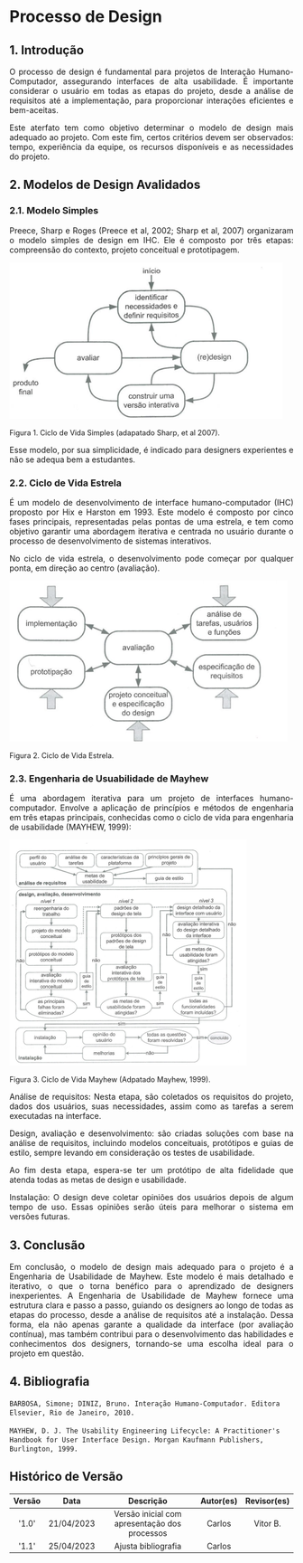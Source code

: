 # Processo de Design

## 1. Introdução
<p align="justify">
O processo de design é fundamental para projetos de Interação Humano-Computador, assegurando interfaces de alta usabilidade. É importante considerar o usuário em todas as etapas do projeto, desde a análise de requisitos até a implementação, para proporcionar interações eficientes e bem-aceitas.
</p>

<p align="justify">
Este aterfato tem como objetivo determinar o modelo de design mais adequado ao projeto. Com este fim, certos critérios devem ser observados: tempo, experiência da equipe, os recursos disponíveis e as necessidades do projeto.
</p>

## 2. Modelos de Design Avalidados

### 2.1. Modelo Simples
<p align="justify">
Preece, Sharp e Roges (Preece et al, 2002; Sharp et al, 2007) organizaram o modelo simples de design em IHC. Ele é composto por três etapas: compreensão do contexto, projeto conceitual e prototipagem.</p>


![Modelo](../imagens/ciclo_simples.png)

<p style="font-size: 0.8rem">Figura 1. Ciclo de Vida Simples (adapatado Sharp, et al 2007).</p>

<p align="justify">
Esse modelo, por sua simplicidade, é indicado para designers experientes e não se adequa bem a estudantes.
</p>

### 2.2. Ciclo de Vida Estrela
<p align="justify">
É um modelo de desenvolvimento de interface humano-computador (IHC) proposto por Hix e Harston em 1993. Este modelo é composto por cinco fases principais, representadas pelas pontas de uma estrela, e tem como objetivo garantir uma abordagem iterativa e centrada no usuário durante o processo de desenvolvimento de sistemas interativos.
</p>
<p align="justify">
No ciclo de vida estrela, o desenvolvimento pode começar por qualquer ponta, em direção ao centro (avaliação).
</p>

![Modelo](../imagens/ciclo_estrela.png)

<p style="font-size: 0.8rem">Figura 2. Ciclo de Vida Estrela.</p>


### 2.3. Engenharia de Usuabilidade de Mayhew

<p align="justify">
É uma abordagem iterativa para um projeto de interfaces humano-computador. Envolve a aplicação de princípios e métodos de engenharia em três etapas principais, conhecidas como o ciclo de vida para engenharia de usabilidade (MAYHEW, 1999):
</p>

![Modelo](../imagens/ciclo_mayhew.png)

<p style="font-size: 0.8rem">Figura 3. Ciclo de Vida Mayhew (Adpatado Mayhew, 1999).</p>


<p align="justify">
Análise de requisitos: Nesta etapa, são coletados os requisitos do projeto, dados dos usuários, suas necessidades, assim como as tarefas a serem executadas na interface.
</p>
<p align="justify">
Design, avaliação e desenvolvimento: são criadas soluções com base na análise de requisitos, incluindo modelos conceituais, protótipos e guias de estilo, sempre levando em consideração os testes de usabilidade.
</p>
<p align="justify">
Ao fim desta etapa, espera-se ter um protótipo de alta fidelidade que atenda todas as metas de design e usabilidade.
</p>
<p align="justify">
Instalação: O design deve coletar opiniões dos usuários depois de algum tempo de uso. Essas opiniões serão úteis para melhorar o sistema em versões futuras.
</p>

## 3. Conclusão
<p align="justify">Em conclusão, o modelo de design mais adequado para o projeto é a Engenharia de Usabilidade de Mayhew. Este modelo é mais detalhado e iterativo, o que o torna benéfico para o aprendizado de designers inexperientes. A Engenharia de Usabilidade de Mayhew fornece uma estrutura clara e passo a passo, guiando os designers ao longo de todas as etapas do processo, desde a análise de requisitos até a instalação. Dessa forma, ela não apenas garante a qualidade da interface (por avaliação contínua), mas também contribui para o desenvolvimento das habilidades e conhecimentos dos designers, tornando-se uma escolha ideal para o projeto em questão.
</p>

## 4. Bibliografia
```
BARBOSA, Simone; DINIZ, Bruno. Interação Humano-Computador. Editora Elsevier, Rio de Janeiro, 2010.

MAYHEW, D. J. The Usability Engineering Lifecycle: A Practitioner's Handbook for User Interface Design. Morgan Kaufmann Publishers, Burlington, 1999.
```

## Histórico de Versão

|   Versão   | Data  |                      Descrição                      |    Autor(es)     |  Revisor(es)  |
| :--------: | :---: | :-------------------------------------------------: | :--------------: | :-----------: |
|  '1.0'     | 21/04/2023 | Versão inicial com apresentação dos processos  | Carlos | Vitor B. |
|  '1.1'     | 25/04/2023 | Ajusta bibliografia | Carlos |
